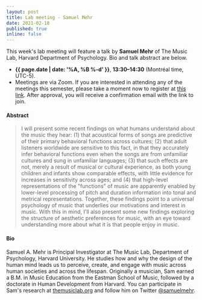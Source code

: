 ```yaml
---
layout: post
title: Lab meeting - Samuel Mehr
date: 2021-02-18
published: true
inline: false 
---
```


This week's lab meeting will feature a talk by **Samuel Mehr** of The Music Lab, Harvard Department of Psychology. Bio and talk abstract are below.

- **{{ page.date | date: '%A, %B %-d' }}**, **13:30–14:30** (Montréal time, UTC-5).
- Meetings are via Zoom. If you are interested in attending any of the meetings
  this semester, please take a moment now to register at [this
  link](https://umontreal.zoom.us/meeting/register/tJItdu6rrj4vH9JbKXKlNpMbPPm8IUJdWP7Q).
  After approval, you will receive a confirmation email with the link to join.

#### Abstract

<blockquote>I will present some recent findings on what humans understand about the music they hear: (1) that acoustical forms of songs are predictive of their primary behavioral functions across cultures; (2) that adult listeners worldwide are sensitive to this fact, in that they accurately infer behavioral functions even when the songs are from unfamiliar cultures and sung in unfamiliar languages; (3) that such effects are not, merely a result of musical or cultural experience, as both young children and infants show comparable effects, with little evidence for increases in sensitivity across ages; and (4) that high-level representations of the "functions" of music are apparently enabled by lower-level processing of pitch and duration information into tonal and metrical representations. Together, these findings point to a universal psychology of music that underlies our motivations and interest in music. With this in mind, I'll also present some new findings exploring the structure of aesthetic preferences for music, with an eye toward understanding more about what it is that people enjoy in music.
</blockquote>

#### Bio

Samuel A. Mehr is Principal Investigator at The Music Lab, Department of Psychology, Harvard University. He studies how and why the design of the human mind leads us to perceive, create, and engage with music across human societies and across the lifespan. Originally a musician, Sam earned a B.M. in Music Education from the Eastman School of Music, followed by a doctorate in Human Development from Harvard. You can participate in Sam's research at [themusiclab.org](https://themusiclab.org) and follow him on Twitter [@samuelmehr](https://twitter.com/samuelmehr).
